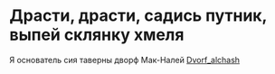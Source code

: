 # Драсти, драсти, садись путник, выпей склянку хмеля
Я основатель сия таверны дворф Мак-Налей
[Dvorf_alchash](images.jpg)
